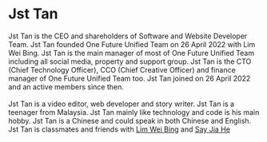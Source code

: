 # Jst Tan
Jst Tan is the CEO and shareholders of Software and Website Developer Team. Jst Tan founded One Future Unified Team on 26 April 2022 with Lim Wei Bing. Jst Tan is the main manager of most of One Future Unified Team including all social media, property and support group. Jst Tan is the CTO (Chief Technology Officer), CCO (Chief Creative Officer) and finance manager of One Future Unified Team too. Jst Tan joined on 26 April 2022 and an active members since then. 
<br><br>
Jst Tan is a video editor, web developer and story writer. Jst Tan is a teenager from Malaysia. Jst Tan mainly like technology and code is his main hobby. Jst Tan is a Chinese and could speak in both Chinese and English. Jst Tan is classmates and friends with <a href="Lim Wei Bing.md">Lim Wei Bing</a> and <a href="Say Jia He.md">Say Jia He</a>

